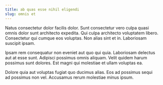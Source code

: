 ```yaml
---
title: ab quas esse nihil eligendi
slug: omnis et
---
```


Natus consectetur dolor facilis dolor. Sunt consectetur vero culpa quasi omnis dolor sunt architecto expedita. Qui culpa architecto voluptatem libero. Consectetur qui cumque eos voluptas. Non alias sint et in. Laboriosam suscipit ipsam.

Ipsam rem consequatur non eveniet aut quo qui quia. Laboriosam delectus aut at esse sunt. Adipisci possimus omnis aliquam. Velit quidem harum possimus sunt dolores. Est magni qui molestiae et ullam voluptas ea.

Dolore quia aut voluptas fugiat quo ducimus alias. Eos ad possimus sequi ad possimus non vel. Accusamus rerum molestiae minus ipsum.

